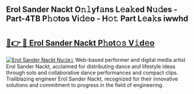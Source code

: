 ## Erol Sander Nackt O𝚗𝚕yf𝚊ns L𝚎a𝚔ed N𝚞𝚍es - Part-4TB P𝚑𝚘tos Vi𝚍𝚎o - H𝚘𝚝 Part L𝚎a𝚔s iwwhd

# <h2><a href="http://kf65ub7.oniu.top/?m=Erol+Sander+Nackt">🔗👉 🔴 Erol Sander Nackt P𝚑ot𝚘𝚜 V𝚒d𝚎o</a></h2>

[![Erol Sander Nackt Nu𝚍e𝚜](https://i.imgur.com/0qMVB7G.gif)](http://kf65ub7.oniu.top/?m=Erol+Sander+Nackt)
Web-based performer and digital media artist Erol Sander Nackt, acclaimed for distributing dance and lifestyle ideas through solo and collaborative dance performances and compact clips. Trailblazing engineer Erol Sander Nackt, recognized for their innovative solutions and commitment to progress in the field of engineering.  
